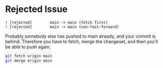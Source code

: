 # Rejected Issue

```
! [rejected]        main -> main (fetch first)
! [rejected]        main -> main (non-fast-forward)
```

Probably somebody else has pushed to main already, and your commit is behind. Therefore you have to fetch, merge the changeset, and then you'll be able to push again.

```bash
git fetch origin main
git merge origin main
```
